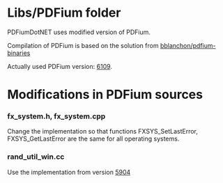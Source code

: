 # Libs/PDFium folder

PDFiumDotNET uses modified version of PDFium.

Compilation of PDFium is based on the solution from [bblanchon/pdfium-binaries](https://github.com/bblanchon)

Actually used PDFium version: [6109](https://pdfium.googlesource.com/pdfium/+/refs/heads/chromium/6109).

# Modifications in PDFium sources

### fx_system.h, fx_system.cpp
Change the implementation so that functions FXSYS_SetLastError, FXSYS_GetLastError are the same for all operating systems.

### rand_util_win.cc
Use the implementation from version [5904](https://pdfium.googlesource.com/pdfium/+/refs/heads/chromium/5904)